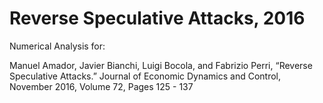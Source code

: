 Reverse Speculative Attacks, 2016
==========================

Numerical Analysis for:

Manuel Amador, Javier Bianchi, Luigi Bocola, and Fabrizio Perri, “Reverse Speculative Attacks.” Journal of Economic Dynamics and Control, November 2016, Volume 72, Pages 125 - 137
